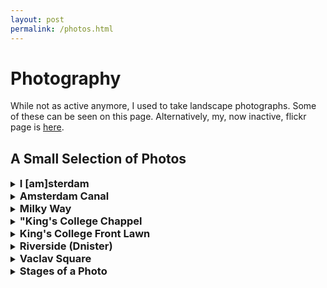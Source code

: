 ```yaml
---
layout: post
permalink: /photos.html
---
```


# Photography

While not as active anymore, I used to take landscape photographs. Some of these can be seen on this page. Alternatively, my, now inactive, flickr page is [here](https://flickr.com/photos/ppp_photography/).

## A Small Selection of Photos

<details>
<summary><b style="font-size:1.17em;">I [am]sterdam</b></summary>
<img src="https://live.staticflickr.com/7707/16525223223_6b9a9abf4a_h.jpg" alt="I [am]sterdam" style="width:640px;"/>
</details>

<details>
<summary><b style="font-size:1.17em;">Amsterdam Canal</b></summary>
<img src="https://live.staticflickr.com/7593/16957612558_099f33e7a6_h.jpg" alt="Amsterdam Canal" style="width:640px;"/>
</details>

<details>
<summary><b style="font-size:1.17em;">Milky Way</b></summary>
<img src="https://live.staticflickr.com/3863/14787751968_a3df4cb92f_c.jpg" alt="Milky Way" style="width:640px;"/>
</details>

<details>
<summary><b style="font-size:1.17em;">"King's College Chappel</b></summary>
<img src="https://live.staticflickr.com/5526/12141846096_f499c519cf_h.jpg" alt="King's Chappel" style="width:640px;"/>
</details>

<details>
<summary><b style="font-size:1.17em;">King's College Front Lawn</b></summary>
<img src="https://live.staticflickr.com/2862/12142320846_cfc177372e_k.jpg" alt="King's College Front Lawn" style="width:640px;"/>
</details>

<details>
<summary><b style="font-size:1.17em;">Riverside (Dnister)</b></summary>
<img src="https://live.staticflickr.com/3757/9436975202_1bb9bef0f5_c.jpg" alt="Riverside" style="width:640px;"/>
</details>

<details>
<summary><b style="font-size:1.17em;">Vaclav Square</b></summary>
<img src="https://live.staticflickr.com/8004/7485560898_5d84f39939_k.jpg" alt="Vaclav Square" style="width:640px;"/>
</details>

<details>
<summary><b style="font-size:1.17em;">Stages of a Photo</b></summary>
<img src="https://live.staticflickr.com/8165/7485567748_a445dd9af1_h.jpg" alt="Stages of a Photo" style="width:640px;"/>
</details>